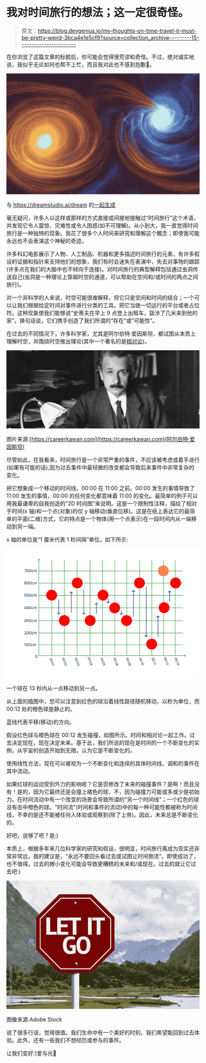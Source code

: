 # 我对时间旅行的想法；这一定很奇怪。

> 原文：<https://blog.devgenius.io/my-thoughts-on-time-travel-it-must-be-pretty-weird-3bca4e1e5cf9?source=collection_archive---------15----------------------->

在你浏览了这篇文章的标题后，你可能会觉得很荒谬和奇怪。不过，绝对诚实地说，我似乎无论如何也帮不上忙，而且我对此也不感到抱歉🙂。

![](img/befdd154aaf09f1edd1be6cf50811b46.png)

与 https://dreamstudio.ai/dream 的[一起生成](https://beta.dreamstudio.ai/dream)

毫无疑问，许多人以这样或那样的方式直接或间接地接触过“时间旅行”这个术语，并发现它令人震惊、灾难性或令人困惑(如不可理解)。从小到大，我一直觉得时间旅行是一种独特的现象。我花了很多个人时间来研究和理解这个概念；即使我可能永远也不会表演这个神秘的奇迹。

许多科幻电影展示了人物、人工制品、机器和更多描述时间旅行的元素，有许多假设的证据和指针来支持他们的想象，我们有时会迷失在表演中，失去对事物的跟踪(许多点在我们的大脑中也不倾向于连接)。对时间旅行的典型解释包括通过虫洞传送自己(虫洞是一种理论上穿越时空的通道，可以帮助在空间和/或时间的两点之间旅行)。

对一个非科学的人来说，时空可能很难解释，但它只是空间和时间的结合；一个可以让我们根据给定时间对事件进行分类的工具。把它当做一切运行的平台或者占位符。这种现象使我们能够说“史蒂夫在早上 9 点登上出租车，跋涉了几米来到他的家”。换句话说，它们携手创造了我们所谓的“存在”或“可能性”。

在过去的不同情况下，许多科学家，尤其是阿尔伯特·爱因斯坦，都试图从本质上理解时空，并围绕时空推出理论(其中一个著名的是[相对论](https://www.nbcnews.com/mach/science/what-relativity-einstein-s-mind-bending-theory-explained-ncna865496))。

![](img/0c6edc68f97ffee469fbd3b095a64447.png)

图片来源:[https://careerkawan.com](https://careerkawan.com)(阿尔伯特·爱因斯坦)

尽管如此，在我看来，时间旅行是一个非常严重的事件，不应该被考虑或着手进行(如果有可能的话),因为过去事件中最轻微的改变都会导致后来事件中非常复杂的变化。

把它想象成一个移动的时间线，00:00 在 11:00 之前。00:00 发生的事情导致了 11:00 发生的事情，00:00 的任何变化都意味着 11:00 的变化。最简单的例子可以用我最谦卑的自我创造的“2D 时间图”来说明。这是一个限制性注释，描绘了相对于时间(x 轴)和一个点(对象)的仅 y 轴移动(垂直位移)。这是在纸上表达它的最简单的平面(二维)方式，它的特点是一个物体(用一个点表示)在一段时间内从一端移动到另一端。

x 轴的单位是“1 厘米代表 1 秒间隔”单位，如下所示:

![](img/e22e643fefbc9c9c6a3072c39b2260ab.png)

一个球在 13 秒内从一点移动到另一点。

从上面的插图中，您可以注意到红色的球沿着线性路径随机移动，以秒为单位，而 00:12 处的橙色球是静止的。

蓝线代表平移(移动)的方向。

假设红色球与橙色球在 00:12 发生碰撞，如图所示。时间和相对论一起工作。过去决定现在，现在决定未来。基于此，我们所说的现在是时间的一个不断变化的实例，从宇宙的创造开始到无限。认为它是不断变化的。

使用线性方法，现在可以被视为一个不断变化和连续的具体时间线，调和的事件在其中流动。

如果红球的运动受到外力的影响呢？它是否修改了未来的碰撞事件？是啊！而且没有！是的，因为它最终还是会撞上橘色的球，不，因为碰撞力可能或多或少是初始力。在时间流动中有一个改变的场景会导致所谓的“另一个时间线”；一个红色的球没有击中橙色的球。“时间流”(时间和事件的流动)中的每一种可能性都被称为时间线，不幸的是还不能被任何人体验或观察到(除了上帝)。因此，未来总是不断变化的。

好吧，说够了吧？是:)

本质上，根据多年来几位科学家的研究和假设，很明显，时间旅行离成为现实还非常非常远，我的建议是，“永远不要回头看过去或试图让时间倒流”。即使成功了，也不值得。过去的微小变化可能会导致更糟糕的未来和/或现在。过去的就让它过去吧:)

![](img/0d5e630ff2a11aca555caa902389d83a.png)

图像来源:Adobe Stock

说了很多行话，觉得很值。我们生命中有一个美好的时刻，我们希望能回到过去体验。此外，还有一些我们不想经历或参与的事件。

让我们变好:)爱与光💚